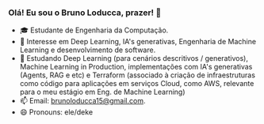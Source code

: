 ### Olá! Eu sou o Bruno Loducca, prazer! 👋

- 🎓 Estudante de Engenharia da Computação.
- 🔭 Interesse em Deep Learning, IA's generativas, Engenharia de Machine Learning e desenvolvimento de software. 
- 🌱 Estudando Deep Learning (para cenários descritivos / generativos), Machine Learning in Production, implementações com IA's generativas (Agents, RAG e etc) e Terraform (associado à criação de infraestruturas como código para aplicações em serviços Cloud, como AWS, relevante para o meu estágio em Eng. de Machine Learning)
- 📫 Email: brunoloducca15@gmail.com.
- 😄 Pronouns: ele/deke
